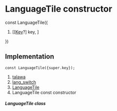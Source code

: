 
<div>

# LanguageTile constructor

</div>


const LanguageTile({

1.  [[[Key](https://api.flutter.dev/flutter/foundation/Key-class.html)?]
    key, ]

})



## Implementation

``` language-dart
const LanguageTile({super.key});
```







1.  [talawa](../../index.html)
2.  [lang_switch](../../widgets_lang_switch/)
3.  [LanguageTile](../../widgets_lang_switch/LanguageTile-class.html)
4.  LanguageTile const constructor

##### LanguageTile class







